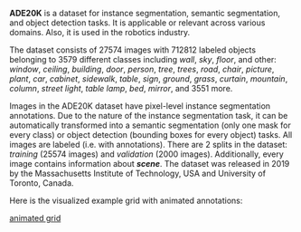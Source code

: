 **ADE20K** is a dataset for instance segmentation, semantic segmentation, and object detection tasks. It is applicable or relevant across various domains. Also, it is used in the robotics industry. 

The dataset consists of 27574 images with 712812 labeled objects belonging to 3579 different classes including *wall*, *sky*, *floor*, and other: *window*, *ceiling*, *building*, *door*, *person*, *tree*, *trees*, *road*, *chair*, *picture*, *plant*, *car*, *cabinet*, *sidewalk*, *table*, *sign*, *ground*, *grass*, *curtain*, *mountain*, *column*, *street light*, *table lamp*, *bed*, *mirror*, and 3551 more.

Images in the ADE20K dataset have pixel-level instance segmentation annotations. Due to the nature of the instance segmentation task, it can be automatically transformed into a semantic segmentation (only one mask for every class) or object detection (bounding boxes for every object) tasks. All images are labeled (i.e. with annotations). There are 2 splits in the dataset: *training* (25574 images) and *validation* (2000 images). Additionally, every image contains information about ***scene***. The dataset was released in 2019 by the Massachusetts Institute of Technology, USA and University of Toronto, Canada.

Here is the visualized example grid with animated annotations:

[animated grid](https://github.com/dataset-ninja/ade20k/raw/main/visualizations/horizontal_grid.webm)

